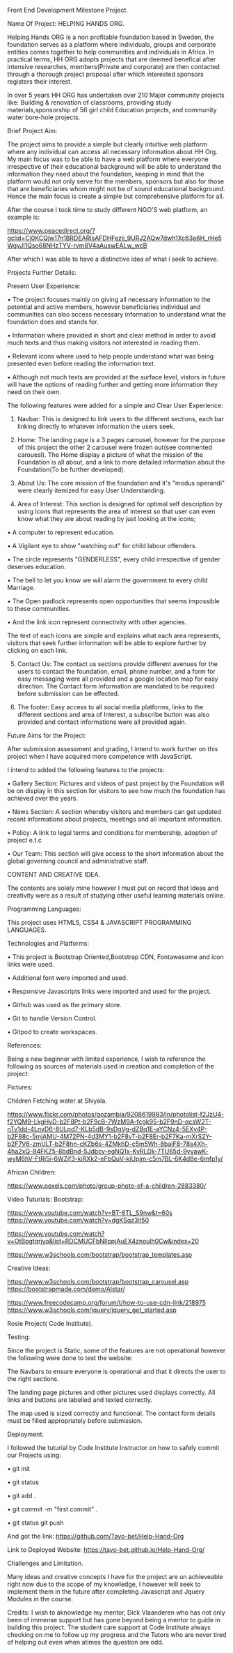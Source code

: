 Front End Development Milestone Project.

Name Of Project: HELPING HANDS ORG.

Helping Hands ORG is a non profitable foundation based in Sweden, the foundation serves as a platform where individuals, groups and corporate entities comes together to help communities and individuals in Africa. In practical terms, HH ORG adopts projects that are deemed benefical after intensive researches, members(Private and corporate) are then contacted through a thorough project proposal after which interested sponsors registers their interest. 

In over 5 years HH ORG has undertaken over 210 Major community projects like: Building & renovation of classrooms, providing study materials,sponsorship of 56 girl child Education projects, and community water bore-hole projects.

Brief Project Aim:

The project aims to provide a simple but clearly intuitive web platform where any individual can access all necessary information about HH Org. My main focus was to be able to have a web platform where everyone irrespective of their educational background will be able to understand the information they need about the foundation, keeping in mind that the platform would not only serve for the members, sponsors but also for those that are beneficiaries whom might not be of sound educational background.
Hence the main focus is create a simple but comprehensive platform for all.

After the course I took time to study different NGO'S web platform, an example is:

 https://www.peacedirect.org/?gclid=Cj0KCQjw17n1BRDEARIsAFDHFezjj_9URJ2AQw7dwh1Xc63e6H_rHe5WgyJl1Qso68NHzTYV-rvm8V4aAuswEALw_wcB
 
 After which I was able to have a distinctive idea of what i seek to achieve.
 
Projects Further Details:

Present User Experience:

•	The project focuses mainly on giving all necessary information to the potential and active members, however beneficiaries individual and communities can also access necessary information to understand what the foundation does and stands for.

•	Information where provided in short and clear method in order to avoid much texts and thus making visitors not interested in reading them.

•	Relevant icons where used to help people understand what was being presented even before reading the information text.

•	Although not much texts are provided at the surface level, vistors in future will have the options of reading further and getting more information they need on their own.


The following features were added for a simple and Clear User Experience:

1.	Navbar: This is designed to link users to the different sections, each bar linking directly to whatever information the users seek.

2.	Home: The landing page is a 3 pages carousel, however for the purpose of this project the other 2 carousel were frozen out(see commented carouesl). The Home display a picture of what the mission of the Foundation is all about, and a link to more detailed information about the Foundation(To be further developed).

3.	About Us: The core mission of the foundation and it's "modus operandi" were clearly itemized for easy User Understanding.

4.	Area of Interest: This section is designed for optimal self description by using Icons that represents the area of interest so that user can even know what they are about reading by just looking at the icons;

•	A computer to represent education. 

•	A Vigilant eye to show "watching out" for child labour offenders. 

•	The circle represents "GENDERLESS", every child irrespective of gender deserves education. 

•	The bell to let you know we will alarm the government to every child Marriage. 

•	The Open padlock represents open opportunities that seems impossible to these communities.

•	And the link icon represent connectivity with other agencies.

The text of each icons are simple and explains what each area represents, visitors that seek further information will be able to explore further by clicking on each link.

5.	Contact Us: The contact us sections provide different avenues for the users to contact the foundation, email, phone number, and a form for easy messaging were all provided and a google location map for easy direction. The Contact form information are mandated to be required before submission can be effected.

6.	The footer: Easy access to all social media platforms, links to the different sections and area of Interest, a subscribe button was also provided and contact informations were all provided again.

Future Aims for the Project:

After submission assessment and grading, I intend to work further on this project when I have acquired more competence with JavaScript.

I intend to added the following features to the projects:

•	Gallery Section: Pictures and videos of past project by the Foundation will be on display in this section for visitors to see how much the foundation has achieved over the years.

•	News Section: A section whereby visitors and members can get updated recent informations about projects, meetings and all important information.

•	Policy: A link to legal terms and conditions for membership, adoption of project e.t.c

•	Our Team: This section will give access to the short information about the global governing council and administrative staff.

CONTENT AND CREATIVE IDEA.


The contents are solely mine however I must put on record that ideas and creativity were as a result of studying other useful learning materials online.

Programming Languages: 

This project uses HTML5, CSS4 & JAVASCRIPT PROGRAMMING LANGUAGES.

Technologies and Platforms:

•	This project is Bootstrap Oriented,Bootstrap CDN, Fontawesome and icon links were used. 

•	Additional font were imported and used.

•	Responsive Javascripts links were imported and used for the project. 

•	Github was used as the primary store. 

•	Git to handle Version Control. 

•	Gitpod to create workspaces.

References:


Being a new beginner with limited experience, I wish to reference the following as sources of materials used in creation and completion of the project:

Pictures: 

Children Fetching water at Shiyala. 

https://www.flickr.com/photos/gozambia/9208619983/in/photolist-f2JzU4-f2YQM9-LkgHyD-b2F8Pt-b2F9cB-7WzM9A-fcgk95-b2F9nD-qcsW2T-nTv1dd-4LnvD6-8ULpd7-KLb5dB-9sDgVg-dZBq1E-aYCNz4-5EXy4P-b2F88c-5mjAMU-4M72PN-4d3MY1-b2F8vT-b2F8Er-b2F7Ka-mXrS2Y-b2F7V6-zmULT-b2F8hn-cKZb6s-4ZMkhD-c5m5Wh-8bajF8-78s4Xh-4ha2xQ-84FKZ5-8bdBnd-5Jdbcy-egNQ1x-KyRLDk-7TU65d-9yvawK-wyM6hV-FtRj5j-6WZjf3-kiRXk2-eFbQuV-kiUpjm-c5m7BL-6K4d8e-6mfp1y/

 African Children:
 
 https://www.pexels.com/photo/group-photo-of-a-children-2883380/
 
Video Tuturials: Bootstrap:

 https://www.youtube.com/watch?v=BT-8TL_S9nw&t=60s https://www.youtube.com/watch?v=dgKSqz3it50
 
 https://www.youtube.com/watch?v=OtBpgtqrjyo&list=RDCMUCFbNIlppjAuEX4znoulh0Cw&index=20 
 
 https://www.w3schools.com/bootstrap/bootstrap_templates.asp
 
Creative Ideas:


 https://www.w3schools.com/bootstrap/bootstrap_carousel.asp https://bootstrapmade.com/demo/Alstar/ 
 
 https://www.freecodecamp.org/forum/t/how-to-use-cdn-link/218975 https://www.w3schools.com/jquery/jquery_get_started.asp
 
Rosie Project( Code Institute).


Testing: 


Since the project is Static, some of the features are not operational however the following were done to test the website:

The Navbars to ensure everyone is operational and that it directs the user to the right sections. 

The landing page pictures and other pictures used displays correctly. All links and buttons are labelled and texted correctly. 

The map used is sized correctly and functional. The contact form details must be filled appropriately before submission.


Deployment:

I followed the tuturial by Code Institute Instructor on how to safely commit our Projects using:

•	git init

•	git status 

•	git add .

•	git commit -m "first commit" .

•	git status git push

And got the link: https://github.com/Tayo-bet/Help-Hand-Org

Link to Deployed Website: https://tayo-bet.github.io/Help-Hand-Org/

Challenges and Limitation.

Many ideas and creative concepts I have for the project are un achieveable right now due to the scope of my knowledge, I however will seek to implement them in the future after completing Javascript and Jquery Modules in the course.


Credits: 
I wish to aknowledge my mentor, Dick Vlaanderen who has not only been of immense support but has gone beyond being a mentor to guide in building this project. The student care support at Code Institute always checking on me to follow up my progress and the Tutors who are never tired of helping out even when atimes the question are odd.









